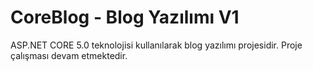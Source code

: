 # CoreBlog - Blog Yazılımı V1

ASP.NET CORE 5.0 teknolojisi kullanılarak blog yazılımı projesidir. Proje çalışması devam etmektedir.

